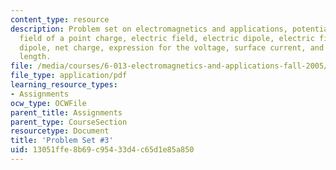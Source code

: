 ```yaml
---
content_type: resource
description: Problem set on electromagnetics and applications, potential and electric
  field of a point charge, electric field, electric dipole, electric field for the
  dipole, net charge, expression for the voltage, surface current, and force per unit
  length.
file: /media/courses/6-013-electromagnetics-and-applications-fall-2005/13051ffe8b69c95433d4c65d1e85a850_ps3.pdf
file_type: application/pdf
learning_resource_types:
- Assignments
ocw_type: OCWFile
parent_title: Assignments
parent_type: CourseSection
resourcetype: Document
title: 'Problem Set #3'
uid: 13051ffe-8b69-c954-33d4-c65d1e85a850
---
```

